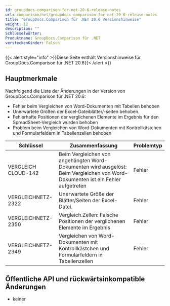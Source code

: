 ```yaml
---
id: groupdocs-comparison-for-net-20-6-release-notes
url: comparison/net/groupdocs-comparison-for-net-20-6-release-notes
title: "GroupDocs.Comparison für .NET 20.6 Versionshinweise"
weight: 12
description: ""
Schlüsselwörter:
Produktname: GroupDocs.Comparison für .NET
versteckenKinder: Falsch
---
```

{{< alert style="info" >}}Diese Seite enthält Versionshinweise für GroupDocs.Comparison für .NET 20.6{{< /alert >}}

## Hauptmerkmale

Nachfolgend die Liste der Änderungen in der Version von GroupDocs.Comparison für .NET 20.6:
* Fehler beim Vergleichen von Word-Dokumenten mit Tabellen behoben
* Unerwartete Größen der Excel-Dateiblätter/-seiten behoben.
* Fehlerhafte Positionen der verglichenen Elemente im Ergebnis für den SpreadSheet-Vergleich wurden behoben
* Problem beim Vergleichen von Word-Dokumenten mit Kontrollkästchen und Formularfeldern in Tabellenzellen behoben
    


| Schlüssel | Zusammenfassung | Problemtyp |
| --- | --- | --- |
| VERGLEICH CLOUD-142 | Beim Vergleichen von angehängten Word-Dokumenten wird ausgelöst: Beim Vergleichen von Word-Dokumenten ist ein Fehler aufgetreten | Fehler |
| VERGLEICHNETZ-2322 | Unerwartete Größe der Blätter/Seiten der Excel-Datei. | Fehler |
| VERGLEICHNETZ-2350 | Vergleich.Zellen: Falsche Positionen der verglichenen Elemente im Ergebnis | Fehler |
| VERGLEICHNETZ-2349 | Vergleichen von Word-Dokumenten mit Kontrollkästchen und Formularfeldern in Tabellenzellen | Fehler |

## Öffentliche API und rückwärtsinkompatible Änderungen

* keiner


